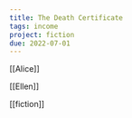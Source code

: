 ```yaml
---
title: The Death Certificate
tags: income
project: fiction
due: 2022-07-01
---
```


[[Alice]]

[[Ellen]]

[[fiction]]
